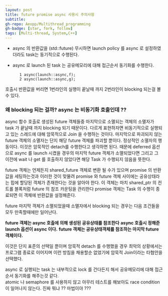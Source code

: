 ```yaml
---
layout: post
title: future promise async 사용시 주의사항
subtitle:
gh-repo: Aeopp/Multithread_programming
gh-badge: [star, fork, follow]
tags: [Multi-thread, System,C++]
---
```


* async 의 반환값을 (std::future<T>) 무시하면  launch policy 를 async 로 설정하였더라도 task는  동기적으로 수행된다. 
* async 로 launch 된 task 는 공유메모리에 대해 접근순서 동기화를 수행한다.

         1 async(launch::async,f);
         2 async(launch::async,g);

호출시 반환값을 버리면 1번라인의 실행이 끝날때 까지 2번라인이 blocking 되는걸 볼 수 있다.
### 왜 blocking 되는 걸까? async 는 비동기화 호출인데 ?? 

async 함수 호출로 생성된 future 객체들중 마지막으로 소멸되는 객체의 소멸자가 task 가 끝날때 까지 blocking 되기 때문이다.
다르게 표현하자면 비동기적으로 실행되고 있는 스레드에 대해 암묵적으로 Join 을 수행하는 것이다.
마지막으로 파괴되지 않는 future 객체의 소멸자는 단지 해당 future 객체를 파괴할 뿐이다. 정상적인 소멸자의 행동이다.
이것은 암묵적인 detach를 수행한다고 생각하면 된다. 때문에 deferred 옵션으로 async 를 launch 시켰을 경우의 마지막 future 객체가 소멸되었다면
그리고 그 이전에 wait 나 get 를 호출하지 않았다면 해당 Task 가 수행되지 않음을 뜻한다.

future 객체는 언제든지 shared_future 객체로 변환 될 수가 있으며 promise 의 반환값을 세팅하는것과 이러한 것이 맞물려 promise 와 future 객체 사이에는
공유상태라는 힙에 할당된 객체가 존재한다는 것을 알아야 한다. 이 객체는 마치 shared_ptr 의 컨트롤 블록처럼 
future 의 참조 카운팅을 관리한다 promise 객체는 Task 의 수행이 종료되면 이 객체에 반환값을 설정해준다. 

future 마지막 객체가 소멸되었을때 소멸자에서 blocking 되는 경우는 다음 조건들을 모두 만족할때에만 일어난다.

**future 객체는 async 호출에 의해 생성된 공유상태를 참조한다**
**async 호출시 정해준 launch 옵션이 async 이다.**
**future 객체는 공유상태객체를 참조하는 마지막 future 객체이다.**

이것은 단지 표준의 선택일 뿐이며 암묵적 detach 를 수행했을 경우 최악의 상황에서는 프로그램 종료로 이어지며 이런 방침을 채용할순 없었기에 
암묵적 Join이라는 타협안을 선택했다.

async 로 실행되는 task 는 내부적으로 lock 를 건다든지 해서 공유메모리에 대해 접근순서 동기화를 해주는것 같다.  
atomic 나 semaphore 를 사용하지 않고 아무리 테스트를 해보아도 race condition 이 일어나지 않는다.
진짜 뭐냐 ?? 마법이야 ???
